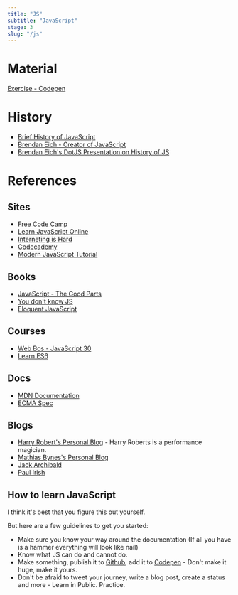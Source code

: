 ```yaml
---
title: "JS"
subtitle: "JavaScript"
stage: 3
slug: "/js"
---
```


# Material

[Exercise - Codepen](https://codepen.io/BoyWithSilverWings/pen/qzVoMp)

# History

- [Brief History of JavaScript](https://auth0.com/blog/a-brief-history-of-javascript/)
- [Brendan Eich - Creator of JavaScript](https://en.wikipedia.org/wiki/Brendan_Eich)
- [Brendan Eich's DotJS Presentation on History of JS](https://brendaneich.com/wp-content/uploads/2017/12/dotJS-2017.pdf)

# References

## Sites

- [Free Code Camp](https://www.freecodecamp.org/)
- [Learn JavaScript Online](https://learnjavascript.online/)
- [Interneting is Hard](https://internetingishard.com/)
- [Codecademy](https://www.codecademy.com/catalog/language/javascript)
- [Modern JavaScript Tutorial](https://javascript.info/)

## Books

- [JavaScript - The Good Parts](https://www.amazon.in/JavaScript-Good-Parts-ebook/dp/B0026OR2ZY)
- [You don't know JS](https://github.com/getify/You-Dont-Know-JS)
- [Eloquent JavaScript](https://eloquentjavascript.net/Eloquent_JavaScript.pdf)

## Courses

- [Web Bos - JavaScript 30](https://javascript30.com/)
- [Learn ES6](https://egghead.io/courses/learn-es6-ecmascript-2015)

## Docs

- [MDN Documentation](https://developer.mozilla.org/en-US/docs/Web/JavaScript)
- [ECMA Spec](https://www.ecma-international.org/ecma-262/9.0/index.html#Title)

## Blogs

- [Harry Robert's Personal Blog](https://csswizardry.com/) - Harry Roberts is a performance magician.
- [Mathias Bynes's Personal Blog](https://mathiasbynens.be/)
- [Jack Archibald](https://jakearchibald.com/)
- [Paul Irish](https://www.paulirish.com/)

## How to learn JavaScript

I think it's best that you figure this out yourself.

But here are a few guidelines to get you started:

- Make sure you know your way around the documentation (If all you have is a hammer everything will look like nail)
- Know what JS can do and cannot do.
- Make something, publish it to [Github](https://github.com), add it to [Codepen](https://codepen.io) - Don't make it huge, make it yours.
- Don't be afraid to tweet your journey, write a blog post, create a status and more - Learn in Public.
  Practice.
